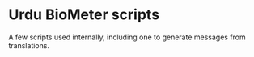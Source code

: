 # Urdu BioMeter scripts

A few scripts used internally, including one to generate messages from translations.
